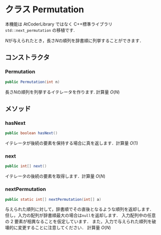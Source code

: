 # クラス Permutation

本機能は AtCoderLibrary ではなく C++標準ライブラリ `std::next_permutation` の移植です.

$N$が与えられたとき，長さ$N$の順列を辞書順に列挙することができます．

## コンストラクタ

### Permutation

```java
public Permutation(int n)
```

長さ$N$の順列を列挙するイテレータを作ります. 計算量 $O(N)$

## メソッド

### hasNext

```java
public boolean hasNext()
```

イテレータが後続の要素を保持する場合に真を返します．計算量 $O(1)$

### next

```java
public int[] next()
```

イテレータの後続の要素を取得します．計算量 $O(N)$

### nextPermutation

```java
public static int[] nextPermutation(int[] a)
```

与えられた順列に対して，辞書順でその直後となるような順列を返却します．
但し，入力の配列が辞書順最大の場合は`null`を返却します．
入力配列中の任意の 2 要素が相異なることを仮定しています．
また，入力で与えられた順列を破壊的に変更することに注意してください．
計算量 $O(N)$
